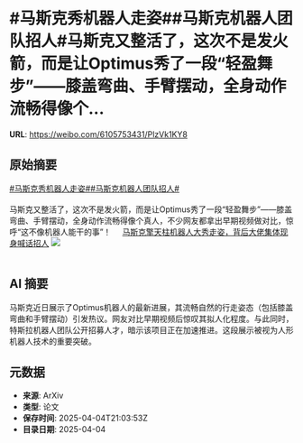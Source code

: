 # #马斯克秀机器人走姿##马斯克机器人团队招人#马斯克又整活了，这次不是发火箭，而是让Optimus秀了一段“轻盈舞步”——膝盖弯曲、手臂摆动，全身动作流畅得像个...

**URL**: https://weibo.com/6105753431/PlzVk1KY8

## 原始摘要

<a href="https://m.weibo.cn/search?containerid=231522type%3D1%26t%3D10%26q%3D%23%E9%A9%AC%E6%96%AF%E5%85%8B%E7%A7%80%E6%9C%BA%E5%99%A8%E4%BA%BA%E8%B5%B0%E5%A7%BF%23&amp;extparam=%23%E9%A9%AC%E6%96%AF%E5%85%8B%E7%A7%80%E6%9C%BA%E5%99%A8%E4%BA%BA%E8%B5%B0%E5%A7%BF%23" data-hide=""><span class="surl-text">#马斯克秀机器人走姿#</span></a><a href="https://m.weibo.cn/search?containerid=231522type%3D1%26t%3D10%26q%3D%23%E9%A9%AC%E6%96%AF%E5%85%8B%E6%9C%BA%E5%99%A8%E4%BA%BA%E5%9B%A2%E9%98%9F%E6%8B%9B%E4%BA%BA%23&amp;extparam=%23%E9%A9%AC%E6%96%AF%E5%85%8B%E6%9C%BA%E5%99%A8%E4%BA%BA%E5%9B%A2%E9%98%9F%E6%8B%9B%E4%BA%BA%23" data-hide=""><span class="surl-text">#马斯克机器人团队招人#</span></a><br><br>马斯克又整活了，这次不是发火箭，而是让Optimus秀了一段“轻盈舞步”——膝盖弯曲、手臂摆动，全身动作流畅得像个真人，不少网友都拿出早期视频做对比，惊呼“这不像机器人能干的事”！ <a href="https://weibo.com/ttarticle/p/show?id=2309405151429823430732" data-hide=""><span class="url-icon"><img style="width: 1rem;height: 1rem" src="https://h5.sinaimg.cn/upload/2015/09/25/3/timeline_card_small_article_default.png" referrerpolicy="no-referrer"></span><span class="surl-text">马斯克擎天柱机器人大秀走姿，背后大佬集体现身喊话招人</span></a> <img style="" src="https://tvax4.sinaimg.cn/large/006Fd7o3gy1i03und84qlj30f708kmy7.jpg" referrerpolicy="no-referrer"><br><br>

## AI 摘要

马斯克近日展示了Optimus机器人的最新进展，其流畅自然的行走姿态（包括膝盖弯曲和手臂摆动）引发热议。网友对比早期视频后惊叹其拟人化程度。与此同时，特斯拉机器人团队公开招募人才，暗示该项目正在加速推进。这段展示被视为人形机器人技术的重要突破。

## 元数据

- **来源**: ArXiv
- **类型**: 论文
- **保存时间**: 2025-04-04T21:03:53Z
- **目录日期**: 2025-04-04
